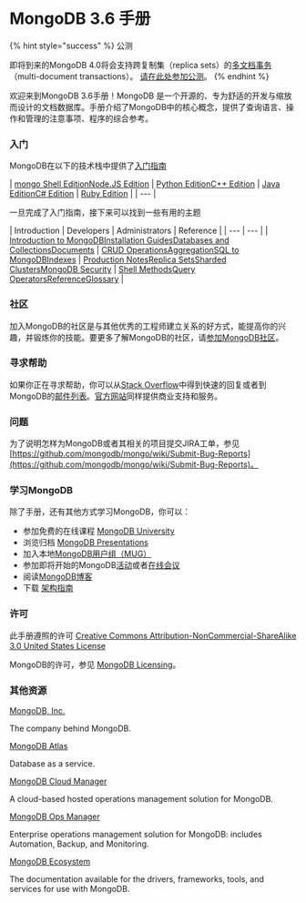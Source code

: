 # MongoDB 3.6 手册

{% hint style="success" %}
公测

即将到来的MongoDB 4.0将会支持跨复制集（replica sets）的[多文档事务](https://docs.mongodb.com/manual/upcoming/)（multi-document transactions）。 [请在此处参加公测](https://www.mongodb.com/transactions)。
{% endhint %}

欢迎来到MongoDB 3.6手册！MongoDB 是一个开源的、专为舒适的开发与缩放而设计的文档数据库。手册介绍了MongoDB中的核心概念，提供了查询语言、操作和管理的注意事项、程序的综合参考。



### 入门

MongoDB在以下的技术栈中提供了[入门指南](https://docs.mongodb.com/manual/tutorial/getting-started/)

| [mongo Shell Edition](https://docs.mongodb.com/getting-started/shell)[Node.JS Edition](http://mongodb.github.io/node-mongodb-native/2.2/quick-start/) | [Python Edition](https://docs.mongodb.com/getting-started/python)[C++ Edition](https://mongodb.github.io/mongo-cxx-driver/mongocxx-v3/tutorial/) | [Java Edition](https://mongodb.github.io/mongo-java-driver/3.4/)[C\# Edition](https://docs.mongodb.com/getting-started/csharp) | [Ruby Edition](https://docs.mongodb.com/ruby-driver/master/quick-start/) |
| --- |


一旦完成了入门指南，接下来可以找到一些有用的主题

| Introduction | Developers | Administrators | Reference |
| --- | --- |
| [Introduction to MongoDB](https://docs.mongodb.com/manual/introduction/)[Installation Guides](https://docs.mongodb.com/manual/installation/)[Databases and Collections](https://docs.mongodb.com/manual/core/databases-and-collections/)[Documents](https://docs.mongodb.com/manual/core/document/) | [CRUD Operations](https://docs.mongodb.com/manual/crud/)[Aggregation](https://docs.mongodb.com/manual/aggregation/)[SQL to MongoDB](https://docs.mongodb.com/manual/reference/sql-comparison/)[Indexes](https://docs.mongodb.com/manual/indexes/) | [Production Notes](https://docs.mongodb.com/manual/administration/production-notes/)[Replica Sets](https://docs.mongodb.com/manual/replication/)[Sharded Clusters](https://docs.mongodb.com/manual/sharding/)[MongoDB Security](https://docs.mongodb.com/manual/security/) | [Shell Methods](https://docs.mongodb.com/manual/reference/method/)[Query Operators](https://docs.mongodb.com/manual/reference/operator/)[Reference](https://docs.mongodb.com/manual/reference/)[Glossary](https://docs.mongodb.com/manual/reference/glossary/) |



### 社区

加入MongoDB的社区是与其他优秀的工程师建立关系的好方式，能提高你的兴趣，并锻炼你的技能。要更多了解MongoDB的社区，请[参加MongoDB社区](http://www.mongodb.org/get-involved?jmp=docs&_ga=2.6671538.12181035.1525329637-358776125.1525329637)。

### 寻求帮助

如果你正在寻求帮助，你可以从[Stack Overflow](https://stackoverflow.com/questions/tagged/mongodb)中得到快速的回复或者到MongoDB的[邮件列表](https://groups.google.com/forum/#!forum/mongodb-user)。[官方网站](https://www.mongodb.com/?jmp=docs&_ga=2.105699459.12181035.1525329637-358776125.1525329637)同样提供商业支持和服务。

### 问题

为了说明怎样为MongoDB或者其相关的项目提交JIRA工单，参见 [https://github.com/mongodb/mongo/wiki/Submit-Bug-Reports](https://github.com/mongodb/mongo/wiki/Submit-Bug-Reports)。

### 学习MongoDB

除了手册，还有其他方式学习MongoDB，你可以：

* 参加免费的在线课程 [MongoDB University](https://university.mongodb.com/?jmp=docs)
* 浏览归档 [MongoDB Presentations](https://www.mongodb.com/presentations?jmp=docs)
* 加入本地[MongoDB用户组（MUG）](https://www.mongodb.org/user-groups?jmp=docs&_ga=2.78566292.12181035.1525329637-358776125.1525329637)
* 参加即将开始的MongoDB[活动](http://www.mongodb.com/events?jmp=docs&_ga=2.72866963.12181035.1525329637-358776125.1525329637)或者[在线会议](http://www.mongodb.com/webinars?jmp=docs&_ga=2.72866963.12181035.1525329637-358776125.1525329637http://www.mongodb.com/webinars?jmp=docs&_ga=2.72866963.12181035.1525329637-358776125.1525329637)
* 阅读[MongoDB博客](http://www.mongodb.com/blog?jmp=docs&_ga=2.72866963.12181035.1525329637-358776125.1525329637)
* 下载 [架构指南](https://www.mongodb.com/lp/whitepaper/architecture-guide?jmp=docs&_ga=2.118340745.12181035.1525329637-358776125.1525329637)

### 许可

此手册遵照的许可 [Creative Commons Attribution-NonCommercial-ShareAlike 3.0 United States License](http://creativecommons.org/licenses/by-nc-sa/3.0/us/)

MongoDB的许可，参见  [MongoDB Licensing](https://www.mongodb.org/about/licensing/?_ga=2.9214517.12181035.1525329637-358776125.1525329637)。

### 其他资源

[MongoDB, Inc.](https://www.mongodb.com/?jmp=docs)

The company behind MongoDB.

[MongoDB Atlas](https://www.mongodb.com/cloud?jmp=docs)

Database as a service.

[MongoDB Cloud Manager](https://www.mongodb.com/cloud/cloud-manager/?jmp=docs)

A cloud-based hosted operations management solution for MongoDB.

[MongoDB Ops Manager](https://docs.opsmanager.mongodb.com/current/?jmp=docs)

Enterprise operations management solution for MongoDB: includes Automation, Backup, and Monitoring.

[MongoDB Ecosystem](https://docs.mongodb.com/ecosystem/?jmp=docs)

The documentation available for the drivers, frameworks, tools, and services for use with MongoDB.




